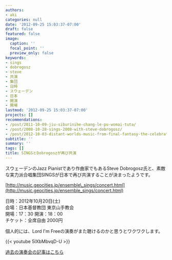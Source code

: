 ```yaml
---
authors:
- aki
categories: null
date: '2012-09-25 15:03:37-07:00'
draft: false
featured: false
image:
  caption: ''
  focal_point: ''
  preview_only: false
keywords:
- sings
- dobrogosz
- steve
- 共演
- 集団
- 日時
- スウェーデン
- 日本
- 開演
- 開場
lastmod: '2012-09-25 15:03:37-07:00'
projects: []
recommendations:
- /post/2011-10-09-jiu-siburinihe-chang-le-pu-womai-tuta/
- /post/2008-10-28-sings-2008-with-steve-dobrogosz/
- /post/2012-10-03-distant-worlds-music-from-final-fantasy-the-celebrationnotiketutoying-mu-kai-shi/
subtitle: ''
summary: ''
tags: []
title: SINGSとDobrogoszが再び共演
---
```


スウェーデンのJazz Pianistであり作曲家でもあるSteve Dobrogosz氏と、素敵な実力派合唱集団SINGSが日本で再び共演することが決まったようです。

[http://music.geocities.jp/ensemble\_sings/concert.html](http://music.geocities.jp/ensemble_sings/concert.html)

日時：2012年10月20日(土)  
会場：日本基督教団 東京山手教会  
開場：17：30 開演：18：00  
チケット：全席自由 2000円

個人的には、Lord I'm Freeの演奏がまた聴けるのかと思うとワクワクします。

{{< youtube 5lXbMbvqD-U >}}

[過去の演奏会の記事はこちら](https://chezo.uno/post/2008-10-28-sings-2008-with-steve-dobrogosz "SINGS 2008 with Steve Dobrogosz")